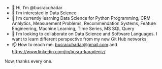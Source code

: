 - 👋 Hi, I’m @busracuhadar
- 👀 I’m interested in Data Science
- 🌱 I’m currently learning Data Science for Python Programming, CRM Analytics, Measurement Problems, Recommendation Systems, Feature Engineering, 
Machine Learning, Time Series, MS SQL Query
- 💞️ I’m looking to collaborate on Data Science and Software Languages. I want to learn different perspective from my new Git Hub networks.
- 📫 How to reach me:
busracuhadar@gmail.com and 
https://www.linkedin.com/in/busra-karadeniz/

Now, thanks every one.


<!---
busracuhadar/busracuhadar is a ✨ special ✨ repository because its `README.md` (this file) appears on your GitHub profile.
You can click the Preview link to take a look at your changes.
--->
